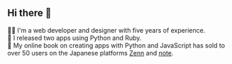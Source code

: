 ## Hi there 👋
🧑‍💻 I'm a web developer and designer with five years of experience.  
🌱 I released two apps using Python and Ruby.  
📕 My online book on creating apps with Python and JavaScript has sold to over 50 users on the Japanese platforms [Zenn](https://zenn.dev/fujiikayo/books/fc501522bcff6e) and [note](https://note.com/kcatyo/m/mc4a622868c73).  

<!--
**kayofujii/kayofujii** is a ✨ _special_ ✨ repository because its `README.md` (this file) appears on your GitHub profile.

Here are some ideas to get you started:

- 🔭 I’m currently working on ...
- 🌱 I’m currently learning ...
- 👯 I’m looking to collaborate on ...
- 🤔 I’m looking for help with ...
- 💬 Ask me about ...
- 📫 How to reach me: ...
- 😄 Pronouns: ...
- ⚡ Fun fact: ...
-->
